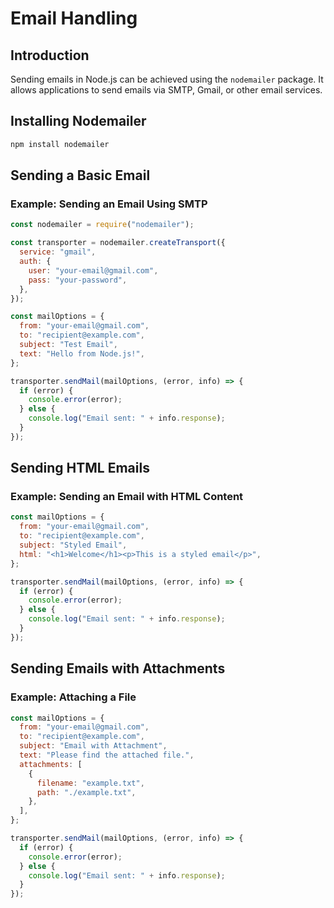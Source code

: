 # Email Handling

## Introduction
Sending emails in Node.js can be achieved using the `nodemailer` package. It allows applications to send emails via SMTP, Gmail, or other email services.

## Installing Nodemailer

```sh
npm install nodemailer
```

## Sending a Basic Email

### Example: Sending an Email Using SMTP
```js
const nodemailer = require("nodemailer");

const transporter = nodemailer.createTransport({
  service: "gmail",
  auth: {
    user: "your-email@gmail.com",
    pass: "your-password",
  },
});

const mailOptions = {
  from: "your-email@gmail.com",
  to: "recipient@example.com",
  subject: "Test Email",
  text: "Hello from Node.js!",
};

transporter.sendMail(mailOptions, (error, info) => {
  if (error) {
    console.error(error);
  } else {
    console.log("Email sent: " + info.response);
  }
});
```

## Sending HTML Emails

### Example: Sending an Email with HTML Content
```js
const mailOptions = {
  from: "your-email@gmail.com",
  to: "recipient@example.com",
  subject: "Styled Email",
  html: "<h1>Welcome</h1><p>This is a styled email</p>",
};

transporter.sendMail(mailOptions, (error, info) => {
  if (error) {
    console.error(error);
  } else {
    console.log("Email sent: " + info.response);
  }
});
```

## Sending Emails with Attachments

### Example: Attaching a File
```js
const mailOptions = {
  from: "your-email@gmail.com",
  to: "recipient@example.com",
  subject: "Email with Attachment",
  text: "Please find the attached file.",
  attachments: [
    {
      filename: "example.txt",
      path: "./example.txt",
    },
  ],
};

transporter.sendMail(mailOptions, (error, info) => {
  if (error) {
    console.error(error);
  } else {
    console.log("Email sent: " + info.response);
  }
});
```

